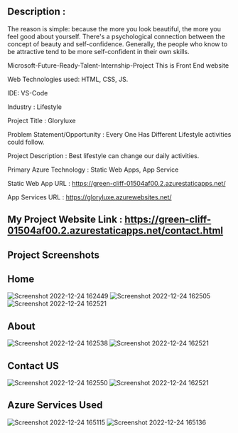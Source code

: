 ## Description : 
The reason is simple: because the more you look beautiful, the more you feel good about yourself. There's a psychological connection between the concept of beauty and self-confidence. Generally, the people who know to be attractive tend to be more self-confident in their own skills.

Microsoft-Future-Ready-Talent-Internship-Project This is Front End website

Web Technologies used: HTML, CSS, JS.

IDE: VS-Code

Industry : Lifestyle

Project Title : Gloryluxe

Problem Statement/Opportunity : Every One Has Different Lifestyle activities could follow.

Project Description : Best lifestyle can change our daily activities.

Primary Azure Technology : Static Web Apps, App Service

Static Web App URL : https://green-cliff-01504af00.2.azurestaticapps.net/

App Services URL : https://gloryluxe.azurewebsites.net/

## My Project Website Link : https://green-cliff-01504af00.2.azurestaticapps.net/contact.html

## Project Screenshots

## Home
![Screenshot 2022-12-24 162449](https://user-images.githubusercontent.com/112747330/209432796-b4fb9e9a-5995-4e35-bc2d-1a8bb7897b9a.jpg)
![Screenshot 2022-12-24 162505](https://user-images.githubusercontent.com/112747330/209432800-9e01cf19-d1d0-46f9-9069-323abd387017.jpg)
![Screenshot 2022-12-24 162521](https://user-images.githubusercontent.com/112747330/209432801-43e678be-e173-44d7-8807-2a9c15eca09b.jpg)

## About
![Screenshot 2022-12-24 162538](https://user-images.githubusercontent.com/112747330/209432808-9a6f917d-1fb0-4712-bd15-4d5406e1a9b9.jpg)
![Screenshot 2022-12-24 162521](https://user-images.githubusercontent.com/112747330/209432813-4604caef-3ed0-4bd5-b2aa-8c5b1ca6ce54.jpg)

## Contact US
![Screenshot 2022-12-24 162550](https://user-images.githubusercontent.com/112747330/209432818-b9d6f0ff-9e26-43b9-9f9d-c03a56b0fc39.jpg)
![Screenshot 2022-12-24 162521](https://user-images.githubusercontent.com/112747330/209432822-dc8342ac-8695-4532-9b3b-e9efbb2a3233.jpg)

## Azure Services Used
![Screenshot 2022-12-24 165115](https://user-images.githubusercontent.com/112747330/209433580-24a0e7b6-9ea0-4c36-8b39-b34dec19ceb7.jpg)
![Screenshot 2022-12-24 165136](https://user-images.githubusercontent.com/112747330/209433582-d3a41916-8068-4931-bb2d-be929b85f3bf.jpg)

